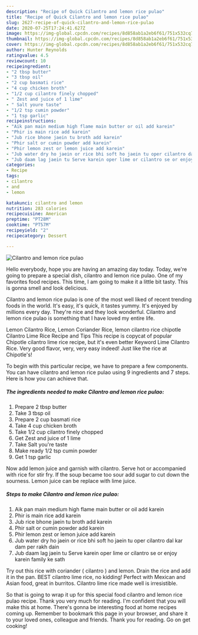 ```yaml
---
description: "Recipe of Quick Cilantro and lemon rice pulao"
title: "Recipe of Quick Cilantro and lemon rice pulao"
slug: 2627-recipe-of-quick-cilantro-and-lemon-rice-pulao
date: 2020-07-25T17:24:41.627Z
image: https://img-global.cpcdn.com/recipes/8d858ab1a2eb6f61/751x532cq70/cilantro-and-lemon-rice-pulao-recipe-main-photo.jpg
thumbnail: https://img-global.cpcdn.com/recipes/8d858ab1a2eb6f61/751x532cq70/cilantro-and-lemon-rice-pulao-recipe-main-photo.jpg
cover: https://img-global.cpcdn.com/recipes/8d858ab1a2eb6f61/751x532cq70/cilantro-and-lemon-rice-pulao-recipe-main-photo.jpg
author: Hunter Reynolds
ratingvalue: 4.5
reviewcount: 10
recipeingredient:
- "2 tbsp butter"
- "3 tbsp oil"
- "2 cup basmati rice"
- "4 cup chicken broth"
- "1/2 cup cilantro finely chopped"
- " Zest and juice of 1 lime"
- " Salt youre taste"
- "1/2 tsp cumin powder"
- "1 tsp garlic"
recipeinstructions:
- "Aik pan main medium high flame main butter or oil add karein"
- "Phir is main rice add karein"
- "Jub rice bhone jaein tu broth add karein"
- "Phir salt or cumin powder add karein"
- "Phir lemon zest or lemon juice add karein"
- "Jub water dry ho jaein or rice bhi soft ho jaein tu oper cilantro dal kar dam per rakh dain"
- "Jub daam lag jaein tu Serve karein oper lime or cilantro se or enjoy karein family ke sath"
categories:
- Recipe
tags:
- cilantro
- and
- lemon

katakunci: cilantro and lemon 
nutrition: 283 calories
recipecuisine: American
preptime: "PT28M"
cooktime: "PT57M"
recipeyield: "2"
recipecategory: Dessert

---
```



![Cilantro and lemon rice pulao](https://img-global.cpcdn.com/recipes/8d858ab1a2eb6f61/751x532cq70/cilantro-and-lemon-rice-pulao-recipe-main-photo.jpg)

Hello everybody, hope you are having an amazing day today. Today, we're going to prepare a special dish, cilantro and lemon rice pulao. One of my favorites food recipes. This time, I am going to make it a little bit tasty. This is gonna smell and look delicious.

Cilantro and lemon rice pulao is one of the most well liked of recent trending foods in the world. It's easy, it's quick, it tastes yummy. It's enjoyed by millions every day. They're nice and they look wonderful. Cilantro and lemon rice pulao is something that I have loved my entire life.

Lemon Cilantro Rice, Lemon Coriander Rice, lemon cilantro rice chipotle Cilantro Lime Rice Recipe and Tips This recipe is copycat of popular Chipotle cilantro lime rice recipe, but it&#39;s even better Keyword Lime Cilantro Rice. Very good flavor, very, very easy indeed! Just like the rice at Chipotle&#39;s!


To begin with this particular recipe, we have to prepare a few components. You can have cilantro and lemon rice pulao using 9 ingredients and 7 steps. Here is how you can achieve that.

<!--inarticleads1-->

##### The ingredients needed to make Cilantro and lemon rice pulao:

1. Prepare 2 tbsp butter
1. Take 3 tbsp oil
1. Prepare 2 cup basmati rice
1. Take 4 cup chicken broth
1. Take 1/2 cup cilantro finely chopped
1. Get  Zest and juice of 1 lime
1. Take  Salt you&#39;re taste
1. Make ready 1/2 tsp cumin powder
1. Get 1 tsp garlic


Now add lemon juice and garnish with cilantro. Serve hot or accompanied with rice for stir fry. If the soup became too sour add sugar to cut down the sourness. Lemon juice can be replace with lime juice. 

<!--inarticleads2-->

##### Steps to make Cilantro and lemon rice pulao:

1. Aik pan main medium high flame main butter or oil add karein
1. Phir is main rice add karein
1. Jub rice bhone jaein tu broth add karein
1. Phir salt or cumin powder add karein
1. Phir lemon zest or lemon juice add karein
1. Jub water dry ho jaein or rice bhi soft ho jaein tu oper cilantro dal kar dam per rakh dain
1. Jub daam lag jaein tu Serve karein oper lime or cilantro se or enjoy karein family ke sath


Try out this rice with coriander ( cilantro ) and lemon. Drain the rice and add it in the pan. BEST cilantro lime rice, no kidding! Perfect with Mexican and Asian food, great in burritos. Cilantro lime rice made well is irresistible. 

So that is going to wrap it up for this special food cilantro and lemon rice pulao recipe. Thank you very much for reading. I'm confident that you will make this at home. There's gonna be interesting food at home recipes coming up. Remember to bookmark this page in your browser, and share it to your loved ones, colleague and friends. Thank you for reading. Go on get cooking!
